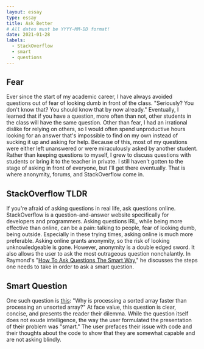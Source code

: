 ```yaml
---
layout: essay
type: essay
title: Ask Better
# All dates must be YYYY-MM-DD format!
date: 2021-01-28
labels:
  - StackOverflow
  - smart
  - questions
---
```


## Fear
Ever since the start of my academic career, I have always avoided questions out of fear of looking dumb in front of the class. "Seriously? You don't know that? You should know that by now already." Eventually, I learned that if you have a question, more often than not, other students in the class will have the same question. Other than fear, I had an irrational dislike for relying on others, so I would often spend unproductive hours looking for an answer that's impossible to find on my own instead of sucking it up and asking for help. Because of this, most of my questions were either left unanswered or were miraculously asked by another student. Rather than keeping questions to myself, I grew to discuss questions with students or bring it to the teacher in private. I still haven't gotten to the stage of asking in front of everyone, but I'll get there eventually. That is where anonymity, forums, and StackOverflow come in. 

## StackOverflow TLDR
If you're afraid of asking questions in real life, ask questions online. StackOverflow is a question-and-answer website specifically for developers and programmers. Asking questions IRL, while being more effective than online, can be a pain: talking to people, fear of looking dumb, being outside. Especially in these trying times, asking online is much more preferable. Asking online grants anonymity, so the risk of looking unknowledgeable is gone. However, anonymity is a double edged sword. It also allows the user to ask the most outrageous question nonchalantly. In Raymond's "[How To Ask Questions The Smart Way](http://www.catb.org/esr/faqs/smart-questions.html)," he discusses the steps one needs to take in order to ask a smart question. 

## Smart Question
One such question is [this](https://stackoverflow.com/questions/11227809/why-is-processing-a-sorted-array-faster-than-processing-an-unsorted-array): "Why is processing a sorted array faster than processing an unsorted array?" At face value, this question is clear, concise, and presents the reader their dilemma. While the question itself does not exude intelligence, the way the user formulated the presentation of their problem was "smart." The user prefaces their issue with code and their thoughts about the code to show that they are somewhat capable and are not asking blindly. 
